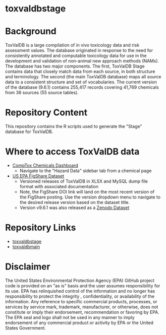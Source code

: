 # toxvaldbstage

# Background
ToxValDB is a large compilation of in vivo toxicology data and risk assessment values. The database originated in response to the need for consistently annotated and computable toxicology data for use in the development and validation of non-animal new approach methods (NAMs). The database has two major components. The first, ToxValDB Stage contains data that closely match data from each source, in both structure and terminology. The second (the main ToxValDB database) maps all source data to a consistent structure and set of vocabularies. The current version of the database (9.6.1) contains 255,417 records covering 41,769 chemicals from 36 sources (55 source tables).

# Repository Content
This repository contains the R scripts used to generate the "Stage" database for ToxValDB.

# Where to access ToxValDB data
- [CompTox Chemicals Dashboard](https://comptox.epa.gov/dashboard/)
	 - Navigate to the "Hazard Data" sidebar tab from a chemical page
- [US EPA FigShare Dataset](https://doi.org/10.23645/epacomptox.20394501)
	- Versioned releases of ToxValDB in XLSX and MySQL dump file format with associated documentation
	- Note, the FigShare DOI link will land on the most recent version of the FigShare posting. Use the version dropdown menu to navigate to the desired release version based on the dataset title.
	- Version v9.6.1 was also released as a [Zenodo Dataset](https://zenodo.org/records/15169253)

# Repository Links
- [toxvaldbstage](https://github.com/usepa/toxval_stage)
- [toxvaldbmain](https://github.com/usepa/toxvaldbmain/)

# Disclaimer
The United States Environmental Protection Agency (EPA) GitHub project code is provided on an "as is" basis and the user assumes responsibility for its use.  EPA has relinquished control of the information and no longer has responsibility to protect the integrity , confidentiality, or availability of the information.  Any reference to specific commercial products, processes, or services by service mark, trademark, manufacturer, or otherwise, does not constitute or imply their endorsement, recommendation or favoring by EPA.  The EPA seal and logo shall not be used in any manner to imply endorsement of any commercial product or activity by EPA or the United States Government.

